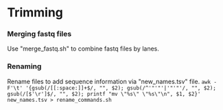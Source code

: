 # Trimming

### Merging fastq files
Use "merge_fastq.sh" to combine fastq files by lanes.

### Renaming
Rename files to add sequence information via "new_names.tsv" file.
`awk -F'\t' '{gsub(/[[:space:]]+$/, "", $2); gsub(/^'"'"'|'"'"'/, "", $2); gsub(/[$'\r']$/, "", $2); printf "mv \"%s\" \"%s\"\n", $1, $2}' new_names.tsv > rename_commands.sh`

